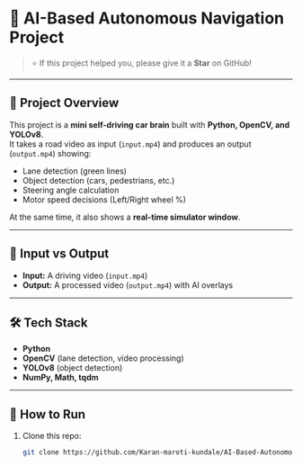 # 🚗 AI-Based Autonomous Navigation Project  

> ⭐ If this project helped you, please give it a **Star** on GitHub!  

---

## 📌 Project Overview  
This project is a **mini self-driving car brain** built with **Python, OpenCV, and YOLOv8**.  
It takes a road video as input (`input.mp4`) and produces an output (`output.mp4`) showing:  
- Lane detection (green lines)  
- Object detection (cars, pedestrians, etc.)  
- Steering angle calculation  
- Motor speed decisions (Left/Right wheel %)  

At the same time, it also shows a **real-time simulator window**.

---

## 🎥 Input vs Output  

- **Input:** A driving video (`input.mp4`)  
- **Output:** A processed video (`output.mp4`) with AI overlays  

---

## 🛠️ Tech Stack  
- **Python**  
- **OpenCV** (lane detection, video processing)  
- **YOLOv8** (object detection)  
- **NumPy, Math, tqdm**  

---

## 🚀 How to Run  

1. Clone this repo:  
   ```bash
   git clone https://github.com/Karan-maroti-kundale/AI-Based-Autonomous-Navigation-System.git
